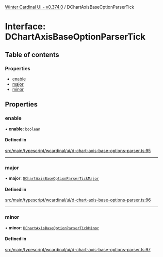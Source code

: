[Winter Cardinal UI - v0.374.0](../index.md) / DChartAxisBaseOptionParserTick

# Interface: DChartAxisBaseOptionParserTick

## Table of contents

### Properties

- [enable](DChartAxisBaseOptionParserTick.md#enable)
- [major](DChartAxisBaseOptionParserTick.md#major)
- [minor](DChartAxisBaseOptionParserTick.md#minor)

## Properties

### enable

• **enable**: `boolean`

#### Defined in

[src/main/typescript/wcardinal/ui/d-chart-axis-base-options-parser.ts:95](https://github.com/winter-cardinal/winter-cardinal-ui/blob/v0.310.1/src/main/typescript/wcardinal/ui/d-chart-axis-base-options-parser.ts#L95)

___

### major

• **major**: [`DChartAxisBaseOptionParserTickMajor`](DChartAxisBaseOptionParserTickMajor.md)

#### Defined in

[src/main/typescript/wcardinal/ui/d-chart-axis-base-options-parser.ts:96](https://github.com/winter-cardinal/winter-cardinal-ui/blob/v0.310.1/src/main/typescript/wcardinal/ui/d-chart-axis-base-options-parser.ts#L96)

___

### minor

• **minor**: [`DChartAxisBaseOptionParserTickMinor`](DChartAxisBaseOptionParserTickMinor.md)

#### Defined in

[src/main/typescript/wcardinal/ui/d-chart-axis-base-options-parser.ts:97](https://github.com/winter-cardinal/winter-cardinal-ui/blob/v0.310.1/src/main/typescript/wcardinal/ui/d-chart-axis-base-options-parser.ts#L97)
